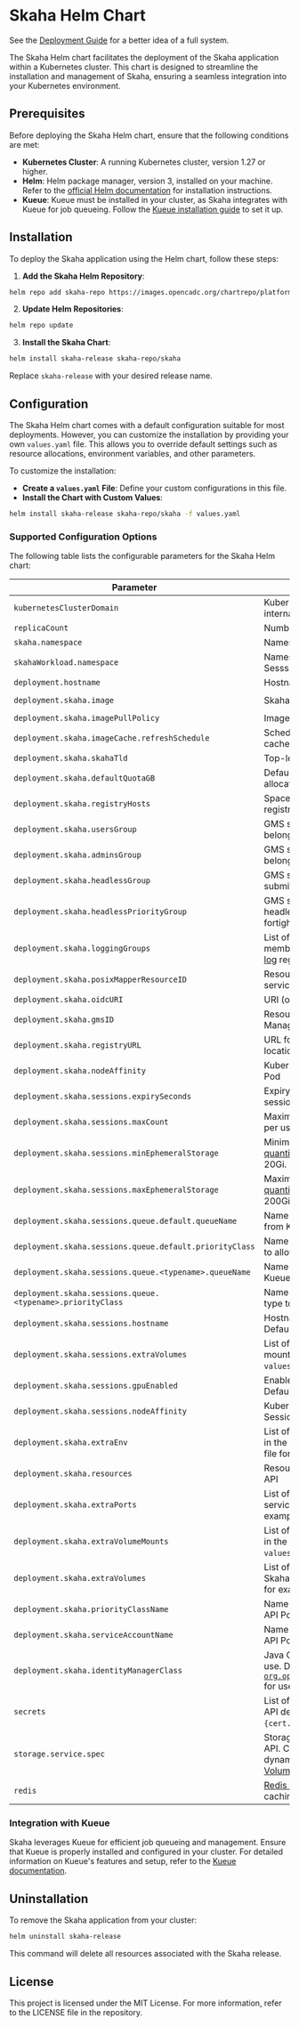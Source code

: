 # Skaha Helm Chart

See the [Deployment Guide](../science-platform/README.md) for a better idea of a full system.

The Skaha Helm chart facilitates the deployment of the Skaha application within a Kubernetes cluster. This chart is designed to streamline the installation and management of Skaha, ensuring a seamless integration into your Kubernetes environment.

## Prerequisites
Before deploying the Skaha Helm chart, ensure that the following conditions are met:

- **Kubernetes Cluster**: A running Kubernetes cluster, version 1.27 or higher.
- **Helm**: Helm package manager, version 3, installed on your machine. Refer to the [official Helm documentation](https://helm.sh/docs/) for installation instructions.
- **Kueue**: Kueue must be installed in your cluster, as Skaha integrates with Kueue for job queueing. Follow the [Kueue installation guide](https://kueue.sigs.k8s.io/docs/) to set it up.

## Installation
To deploy the Skaha application using the Helm chart, follow these steps:

1. **Add the Skaha Helm Repository**:
```bash
helm repo add skaha-repo https://images.opencadc.org/chartrepo/platform
```

2. **Update Helm Repositories**:
```bash
helm repo update
```

3. **Install the Skaha Chart**:
```bash
helm install skaha-release skaha-repo/skaha
```

Replace `skaha-release` with your desired release name.

## Configuration
The Skaha Helm chart comes with a default configuration suitable for most deployments. However, you can customize the installation by providing your own `values.yaml` file. This allows you to override default settings such as resource allocations, environment variables, and other parameters.

To customize the installation:

- **Create a `values.yaml` File**: Define your custom configurations in this file.
- **Install the Chart with Custom Values**:
```bash
helm install skaha-release skaha-repo/skaha -f values.yaml
```

### Supported Configuration Options
The following table lists the configurable parameters for the Skaha Helm chart:

| Parameter | Description | Default |
|-----------|-------------|---------|
| `kubernetesClusterDomain` | Kubernetes cluster domain used to find internal hosts | `cluster.local` |
| `replicaCount` | Number of Skaha replicas to deploy | `1` |
| `skaha.namespace` | Namespace where Skaha is deployed | `skaha-system` |
| `skahaWorkload.namespace` | Namespace where Skaha Workload (User Sesssion space) is deployed | `skaha-workload` |
| `deployment.hostname` | Hostname for the Skaha deployment | `""` |
| `deployment.skaha.image` | Skaha Docker image | `images.opencadc.org/platform/skaha:<current release version>` |
| `deployment.skaha.imagePullPolicy` | Image pull policy for the Skaha container | `IfNotPresent` |
| `deployment.skaha.imageCache.refreshSchedule` | Schedule for refreshing the Skaha image cache in `cron` format | `@daily` |
| `deployment.skaha.skahaTld` | Top-level directory for Skaha | `/cavern` |
| `deployment.skaha.defaultQuotaGB` | Default quota for Skaha in GB.  Used when allocating first-time users into the system. | `10` |
| `deployment.skaha.registryHosts` | Space delimited list of Docker (Harbor) registry hosts | `images.canfar.net` |
| `deployment.skaha.usersGroup` | GMS style Group URI for Skaha users to belong to | `""` |
| `deployment.skaha.adminsGroup` | GMS style Group URI for Skaha admins to belong to | `""` |
| `deployment.skaha.headlessGroup` | GMS style Group URI whose members can submit headless jobs | `""` |
| `deployment.skaha.headlessPriorityGroup` | GMS style Group URI whose member's headless jobs can pre-empt other's.  Useful fortight deadlines in processing | `""` |
| `deployment.skaha.loggingGroups` | List of GMS style Group URIs whose members can alter the log level.  See [cadc-log](https://github.com/opencadc/core/tree/main/cadc-log) regarding the `/logControl` endpoint. | `[]` |
| `deployment.skaha.posixMapperResourceID` | Resource ID (URI) for the POSIX Mapper service containing the UIDs and GIDs | `""` |
| `deployment.skaha.oidcURI` | URI (or URL) for the OIDC service | `""` |
| `deployment.skaha.gmsID` | Resource ID (URI) for the IVOA Group Management Service | `""` |
| `deployment.skaha.registryURL` | URL for the IVOA registry containing service locations | `""` |
| `deployment.skaha.nodeAffinity` | Kubernetes Node affinity for the Skaha API Pod | `{}` |
| `deployment.skaha.sessions.expirySeconds` | Expiry time, in seconds, for interactive sessions.  Defaults to four (4) days. | `"345600"` |
| `deployment.skaha.sessions.maxCount` | Maximum number of interactive sessions per user.  Defaults to three (3). | `"3"` |
| `deployment.skaha.sessions.minEphemeralStorage` | Minimum ephemeral storage, in [Kubernetes quantity](https://kubernetes.io/docs/reference/kubernetes-api/common-definitions/quantity/), for interactive sessions.  Defaults to 20Gi. | `"20Gi"` |
| `deployment.skaha.sessions.maxEphemeralStorage` | Maximum ephemeral storage, in [Kubernetes quantity](https://kubernetes.io/docs/reference/kubernetes-api/common-definitions/quantity/), for interactive sessions.  Defaults to 200Gi. | `"200Gi"` |
| `deployment.skaha.sessions.queue.default.queueName` | Name of the default `LocalQueue` instance from Kueue for all types | `""` |
| `deployment.skaha.sessions.queue.default.priorityClass` | Name of the `priorityClass` for the all types to allow some pre-emption | `""` |
| `deployment.skaha.sessions.queue.<typename>.queueName` | Name of the `LocalQueue` instance from Kueue for the given type | `""` |
| `deployment.skaha.sessions.queue.<typename>.priorityClass` | Name of the `priorityClass` for the given type to allow some pre-emption | `""` |
| `deployment.skaha.sessions.hostname` | Hostname to access user sessions on.  Defaults to `deployment.hostname` | `deployment.hostname` |
| `deployment.skaha.sessions.extraVolumes` | List of extra `volume` and `volumeMount` to be mounted in User Sessions.  See the `values.yaml` file for examples. | `[]` |
| `deployment.skaha.sessions.gpuEnabled` | Enable GPU support for User Sessions.  Defaults to `false` | `false` |
| `deployment.skaha.sessions.nodeAffinity` | Kubernetes Node affinity for the Skaha User Session Pods | `{}` |
| `deployment.skaha.extraEnv` | List of extra environment variables to be set in the Skaha service.  See the `values.yaml` file for examples. | `[]` |
| `deployment.skaha.resources` | Resource requests and limits for the Skaha API | `{}` |
| `deployment.skaha.extraPorts` | List of extra ports to expose in the Skaha service.  See the `values.yaml` file for examples. | `[]` |
| `deployment.skaha.extraVolumeMounts` | List of extra volume mounts to be mounted in the Skaha deployment.  See the `values.yaml` file for examples. | `[]` |
| `deployment.skaha.extraVolumes` | List of extra volumes to be mounted in the Skaha deployment.  See the `values.yaml` file for examples. | `[]` |
| `deployment.skaha.priorityClassName` | Name of the `priorityClass` for the Skaha API Pod used for pre-emption | `""` |
| `deployment.skaha.serviceAccountName` | Name of the Service Account for the Skaha API Pod | `"skaha"` |
| `deployment.skaha.identityManagerClass` | Java Class name for the [IdentityManager](https://github.com/opencadc/core/blob/main/cadc-util/src/main/java/ca/nrc/cadc/auth/IdentityManager.java) to use.  Defaults to [`org.opencadc.auth.StandardIdentityManager`](https://github.com/opencadc/ac/blob/main/cadc-gms/src/main/java/org/opencadc/auth/StandardIdentityManager.java) for use with bearer tokens (OIDC) | `"org.opencadc.auth.StandardIdentityManager"` |
| `secrets` | List of secrets to be mounted in the Skaha API defined as objects (i.e `secretName: {cert.pem: xxx}`) | `[]` |
| `storage.service.spec` | Storage class specification for the Skaha API.  Can be `persistentVolumeClaim` or a dynamic instantiation like `hostPath`.  See [Volumes](https://kubernetes.io/docs/concepts/storage/persistent-volumes/). | `{}` |
| `redis` | [Redis sub-chart configuration](https://github.com/bitnami/charts/tree/main/bitnami/redis) for Skaha's caching of Harbor Docker image metadata. | See [values.yaml](https://github.com/at88mph/deployments/blob/kueue-queue-discovery/helm/applications/skaha/values.yaml#L229) default. |

### Integration with Kueue
Skaha leverages Kueue for efficient job queueing and management. Ensure that Kueue is properly installed and configured in your cluster. For detailed information on Kueue's features and setup, refer to the [Kueue documentation](https://kueue.sigs.k8s.io/docs/).

## Uninstallation
To remove the Skaha application from your cluster:

```bash
helm uninstall skaha-release
```

This command will delete all resources associated with the Skaha release.

## License
This project is licensed under the MIT License. For more information, refer to the LICENSE file in the repository.
